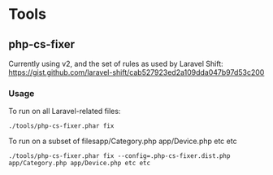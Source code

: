 # Tools

## php-cs-fixer

Currently using v2, and the set of rules as used by Laravel Shift: https://gist.github.com/laravel-shift/cab527923ed2a109dda047b97d53c200

### Usage

To run on all Laravel-related files:

`./tools/php-cs-fixer.phar fix`

To run on a subset of filesapp/Category.php app/Device.php etc etc

`./tools/php-cs-fixer.phar fix --config=.php-cs-fixer.dist.php app/Category.php app/Device.php etc etc`
